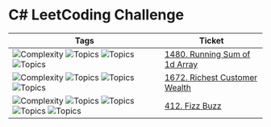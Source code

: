# C# LeetCoding Challenge 


| Tags                                                                                                                                                                                                                                                                     | Ticket                                                         |
|--------------------------------------------------------------------------------------------------------------------------------------------------------------------------------------------------------------------------------------------------------------------------|----------------------------------------------------------------|
| ![Complexity](https://img.shields.io/badge/easy-green) ![Topics](https://img.shields.io/badge/array-blue) ![Topics](https://img.shields.io/badge/prefix_sum-blue) ![Topics](https://img.shields.io/badge/done-purple)                                                    | [1480. Running Sum of 1d Array](_1480_Running_Sum_Of_1d_Array) |
| ![Complexity](https://img.shields.io/badge/easy-green) ![Topics](https://img.shields.io/badge/array-blue) ![Topics](https://img.shields.io/badge/matrix-blue) ![Topics](https://img.shields.io/badge/done-purple)                                                        | [1672. Richest Customer Wealth](_1672_Richest_Customer_Wealth) |
| ![Complexity](https://img.shields.io/badge/easy-green) ![Topics](https://img.shields.io/badge/math-blue) ![Topics](https://img.shields.io/badge/string-blue) ![Topics](https://img.shields.io/badge/simulation-blue) ![Topics](https://img.shields.io/badge/done-purple) | [412. Fizz Buzz](_412_Fizz_Buzz)                               |

